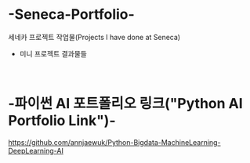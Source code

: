 # -Seneca-Portfolio-
세네카 프로젝트 작업물(Projects I have done at Seneca)
+ 미니 프로젝트 결과물들
<br/>

# -파이썬 AI 포트폴리오 링크("Python AI Portfolio Link")-
https://github.com/annjaewuk/Python-Bigdata-MachineLearning-DeepLearning-AI
